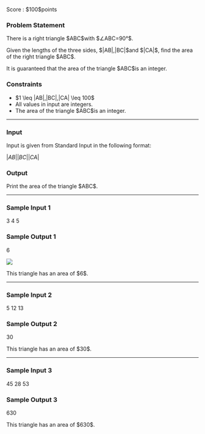 
<div>

<span>

<span>

<p>
Score : $100$points
</p>

<div>

<section>

### **Problem Statement**

<p>
There is a right triangle $ABC$with $∠ABC=90°$.
</p>

<p>
Given the lengths of the three sides, $|AB|,|BC|$and $|CA|$, find the area of the right triangle $ABC$.
</p>

<p>
It is guaranteed that the area of the triangle $ABC$is an integer.
</p>

</section>

</div>

<div>

<section>

### **Constraints**

<ul>

<li>
$1 \leq |AB|,|BC|,|CA| \leq 100$
</li>

<li>
All values in input are integers.
</li>

<li>
The area of the triangle $ABC$is an integer.
</li>

</ul>

</section>

</div>

---

<div>

<div>

<section>

### **Input**

<p>
Input is given from Standard Input in the following format:
</p>

<div>

$|AB|$$|BC|$$|CA|$
</div>

</section>

</div>

<div>

<section>

### **Output**

<p>
Print the area of the triangle $ABC$.
</p>

</section>

</div>

</div>

---

<div>

<section>

### **Sample Input 1**

<div>

3 4 5

</div>

</section>

</div>

<div>

<section>

### **Sample Output 1**

<div>

6

</div>

<p>

<img src="https://img.atcoder.jp/ghi/44c1d4cbdf4677ce3b08ca70b5ce98ea.png">

</img>

</p>

<p>
This triangle has an area of $6$.
</p>

</section>

</div>

---

<div>

<section>

### **Sample Input 2**

<div>

5 12 13

</div>

</section>

</div>

<div>

<section>

### **Sample Output 2**

<div>

30

</div>

<p>
This triangle has an area of $30$.
</p>

</section>

</div>

---

<div>

<section>

### **Sample Input 3**

<div>

45 28 53

</div>

</section>

</div>

<div>

<section>

### **Sample Output 3**

<div>

630

</div>

<p>
This triangle has an area of $630$.
</p>

</section>

</div>

</span>

</span>

</div>
